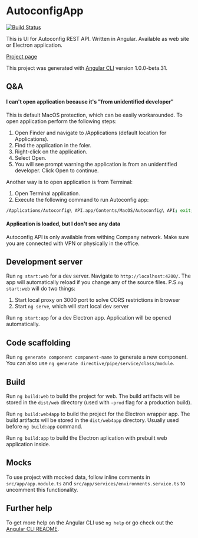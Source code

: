 # AutoconfigApp

[![Build Status](https://travis-ci.org/bponomarenko/autoconfig-app.svg?branch=master)](https://travis-ci.org/bponomarenko/autoconfig-app)

This is UI for Autoconfig REST API. Written in Angular. Available as web site or Electron application.

[Project page](https://bponomarenko.github.io/autoconfig-app/)

This project was generated with [Angular CLI](https://github.com/angular/angular-cli) version 1.0.0-beta.31.

## Q&A

#### I can't open application because it's "from unidentified developer"

This is default MacOS protection, which can be easily workarounded. To open application perform the following steps:
1. Open Finder and navigate to /Applications (default location for Applications).
2. Find the application in the foler.
3. Right-click on the application.
4. Select Open.
5. You will see prompt warning the application is from an unidentified developer. Click Open to continue.

Another way is to open application is from Terminal:
1. Open Terminal application.
2. Execute the following command to run Autoconfig app:
```bash
/Applications/Autoconfig\ API.app/Contents/MacOS/Autoconfig\ API; exit;
```

#### Application is loaded, but I don't see any data

Autoconfig API is only available from withing Company network. Make sure you are connected with VPN or physically in the office.

## Development server

Run `ng start:web` for a dev server. Navigate to `http://localhost:4200/`. The app will automatically reload if you change any of the source files.
P.S.`ng start:web` will do two things:
1. Start local proxy on 3000 port to solve CORS restrictions in browser
2. Start `ng serve`, which will start local dev server

Run `ng start:app` for a dev Electron app. Application will be opened automatically.

## Code scaffolding

Run `ng generate component component-name` to generate a new component. You can also use `ng generate directive/pipe/service/class/module`.

## Build

Run `ng build:web` to build the project for web. The build artifacts will be stored in the `dist/web` directory (used with `-prod` flag for a production build).

Run `ng build:web4app` to build the project for the Electron wrapper app. The build artifacts will be stored in the `dist/web4app` directory. Usually used before `ng build:app` command.

Run `ng build:app` to build the Electron aplication with prebuilt web application inside.

## Mocks

To use project with mocked data, follow inline comments in `src/app/app.module.ts` and `src/app/services/environments.service.ts` to uncomment this functionality.

## Further help

To get more help on the Angular CLI use `ng help` or go check out the [Angular CLI README](https://github.com/angular/angular-cli/blob/master/README.md).
